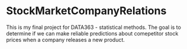 # StockMarketCompanyRelations
This is my final project for DATA363 - statistical methods. The goal is to determine if we can make reliable predictions about comepetitor stock prices when a company releases a new product.
